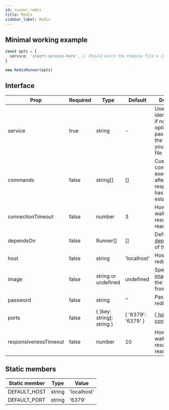 ```yaml
---
id: runner_redis
title: Redis
sidebar_label: Redis
---
```


## Minimal working example

```TypeScript
const opts = {
  service: 'insert-service-here', // Should match the Compose file's intended service
}

new RedisRunner(opts)
```

## Interface

| Prop                  | Required | Type                      | Default            | Description                                                                                          |
| --------------------- | -------- | ------------------------- | ------------------ | ---------------------------------------------------------------------------------------------------- |
| service               | true     | string                    | -                  | Used as an identifiers and, if no `image` option is passed, to find the image from your Compose file |
| commands              | false    | string[]                  | []                 | Custom commands that execute _once_ after service responsiveness has been established                |
| connectionTimeout     | false    | number                    | 3                  | How long to wait for the resource to be reachable                                                    |
| dependsOn             | false    | Runner[]                  | []                 | Defines the [dependencies](https://docs.docker.com/compose/compose-file/#depends_on) of the service  |
| host                  | false    | string                    | 'localhost'        | Hostname of redis instance                                                                           |
| image                 | false    | string or undefined       | undefined          | Specify the [image](https://docs.docker.com/compose/compose-file/#image) to start the container from |
| password              | false    | string                    | ''                 | Password to redis instance                                                                           |
| ports                 | false    | { [key: string]: string } | { '6379': '6379' } | [{ hostPort: containerPort }](https://docs.docker.com/compose/compose-file/#short-syntax-1)          |
| responsivenessTimeout | false    | number                    | 10                 | How long to wait for the resource to be reachable                                                    |

## Static members

| Static member | Type   | Value       |
| ------------- | ------ | ----------- |
| DEFAULT_HOST  | string | 'localhost' |
| DEFAULT_PORT  | string | '6379'      |
